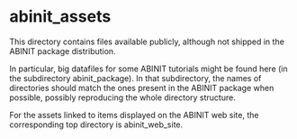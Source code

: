 # abinit_assets
This directory contains files available publicly, although not shipped in the ABINIT package distribution.

In particular, big datafiles for some ABINIT tutorials might be found here (in the subdirectory abinit_package). 
In that subdirectory, the names of directories should match the ones present in the ABINIT package when possible, possibly reproducing
the whole directory structure. 

For the assets linked to items displayed on the ABINIT web site, the corresponding top directory is abinit_web_site.
